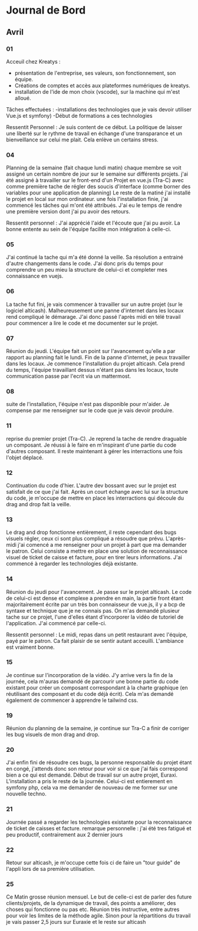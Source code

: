 # Journal de Bord

## Avril
### 01
Acceuil chez Kreatys :
 - présentation de l'entreprise, ses valeurs, son fonctionnement, son équipe.
 - Créations de comptes et accès aux plateformes numériques de kreatys.
 - installation de l'ide de mon choix (vscode), sur la machine qui m'est alloué.

Tâches effectuées :
-installations des technologies que je vais devoir utiliser Vue.js et symfony)
-Début de formations a ces technologies 

Ressentit Personnel :
Je suis content de ce début. La politique de laisser une liberté sur le rythme de travail en échange d'une transparance et un bienveillance sur celui me plait. 
Cela enlève un certains stress.
 
### 04
Planning de la semaine (fait chaque lundi matin)
chaque membre se voit assigné un certain nombre de jour sur le semaine sur différents projets.
j'ai été assigné à travailler sur le front-end d'un Projet en vue.js (Tra-C) avec comme première tache de régler des soucis d'interface (comme borner des variables pour une application de planning)
Le reste de la matiné j'ai installé le projet en local sur mon ordinateur.
une fois l'installation finie, j'ai commencé les tâches qui m'ont  été attribués. J'ai eu le temps de rendre une première version dont j'ai pu avoir des retours.

Ressentit personnel : 
J'ai apprécié l'aide et l'écoute que j'ai pu avoir. La bonne entente au sein de l'équipe facilite mon intégration à celle-ci.

### 05
J'ai continué la tache qui m'a été donné la veille. Sa résolution a entrainé d'autre changements dans le code. J'ai donc pris du temps pour comprendre un peu mieu la structure de celui-ci et completer mes connaissance en vuejs.

### 06 
La tache fut fini, je vais commencer à travailler sur un autre projet (sur le logiciel alticash). Malheureusement une panne d'internet dans les locaux rend compliqué le démarage. J'ai donc passé l'après midi en télé travail pour commencer a lire le code et me documenter sur le projet.

### 07
Réunion du jeudi. L'équipe fait un point sur l'avancement qu'elle a par rapport au planning fait le lundi.
Fin de la panne d'internet, je peux travailler dans les locaux. 
Je commence l'installation du projet alticash. Cela prend du temps, l'équipe travaillant dessus n'étant pas dans les locaux, toute communication passe par l'ecrit via un mattermost. 

### 08 
suite de l'installation, l'équipe n'est pas disponible pour m'aider. Je compense par me renseigner sur le code que je vais devoir produire.

### 11
reprise du premier projet (Tra-C). Je reprend la tache de rendre draguable un composant. Je réussi à le faire en m'inspirant d'une partie du code d'autres composant. Il reste maintenant à gérer les interractions une fois l'objet déplacé.

### 12
Continuation du code d'hier. L'autre dev bossant avec sur le projet est satisfait de ce que j'ai fait. Après un court échange avec lui sur la structure du code, je m'occupe de mettre en place les interractions qui découle du drag and drop fait la veille.

### 13
Le drag and drop fonctionne entièrement, il reste cependant des bugs visuels  régler, ceux ci sont plus compliqué a résoudre que prévu.
L'après-midi j'ai comencé a me renseigner pour un projet à part que ma demander le patron. Celui consiste a mettre en place une solution de reconnaissance visuel de ticket de caisse et facture, pour en tirer leurs informations. J'ai commencé à regarder les technologies déjà existante.

### 14 
Réunion du jeudi pour l'avancement.
Je passe sur le projet alticash. Le code de celui-ci est dense et complexe a prendre en main, la partie front étant majoritairement écrite par un très bon connaisseur de vue.js, il y a bcp de syntaxe et technique que je ne connais pas. On m'as demandé plusieur tache sur ce projet, l'une d'elles étant d'incorporer la vidéo de tutoriel de l'application.  J'ai commencé par celle-ci.

Ressentit personnel :
Le midi, repas dans un petit restaurant avec l'équipe, payé par le patron. Ca fait plaisir de se sentir autant acceuilli. L'ambiance est vraiment bonne.

### 15
Je continue sur l'incorporation de la vidéo. J'y arrive vers la fin de la journée, cela m'auras demandé de parcourir une bonne partie du code existant pour créer un composant correspondant à la charte graphique (en réutilisant des composant et du code déjà écrit). Cela m'as demandé également de commencer à apprendre le tailwind css.

### 19 
Réunion du planning de la semaine, je continue sur Tra-C a finir de corriger les bug visuels de mon drag and drop. 

### 20 
J'ai enfin fini de résoudre ces bugs, la personne responsable du projet étant en congé, j'attends donc son retour pour voir si ce que j'ai fais correspond bien a ce qui est demandé. Début de travail sur un autre projet, Euraxi. L'installation a pris le reste de la journée. Celui-ci est entierement en symfony php, cela va me demander de nouveau de me former sur une nouvelle techno.

### 21 
Journée passé a regarder les technologies existante pour la reconnaissance de ticket de caisses et facture. 
remarque personnelle : j'ai été tres fatigué et peu productif, contrairement aux 2 dernier jours

### 22 
Retour sur alticash, je m'occupe cette fois ci de faire un "tour guide" de l'appli lors de sa première utilisation.

### 25
Ce Matin grosse réunion mensuel. Le but de celle-ci est de parler des future clients/projets, de la dynamique de travail, des points a améliorer, des choses qui fonctionne ou pas etc.
Réunion très instructive, entre autres pour voir les limites de la méthode agile.
Sinon pour la répartitions du travail je vais passer 2,5 jours sur Euraxie et le reste sur alticash
